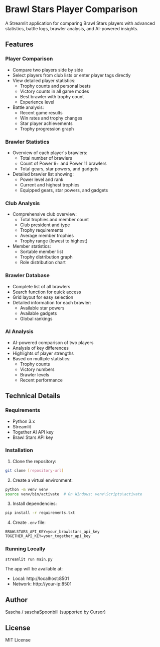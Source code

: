 # Brawl Stars Player Comparison

A Streamlit application for comparing Brawl Stars players with advanced statistics, battle logs, brawler analysis, and AI-powered insights.

## Features

### Player Comparison
- Compare two players side by side
- Select players from club lists or enter player tags directly
- View detailed player statistics:
  - Trophy counts and personal bests
  - Victory counts in all game modes
  - Best brawler with trophy count
  - Experience level
- Battle analysis:
  - Recent game results
  - Win rates and trophy changes
  - Star player achievements
  - Trophy progression graph

### Brawler Statistics
- Overview of each player's brawlers:
  - Total number of brawlers
  - Count of Power 9+ and Power 11 brawlers
  - Total gears, star powers, and gadgets
- Detailed brawler list showing:
  - Power level and rank
  - Current and highest trophies
  - Equipped gears, star powers, and gadgets

### Club Analysis
- Comprehensive club overview:
  - Total trophies and member count
  - Club president and type
  - Trophy requirements
  - Average member trophies
  - Trophy range (lowest to highest)
- Member statistics:
  - Sortable member list
  - Trophy distribution graph
  - Role distribution chart

### Brawler Database
- Complete list of all brawlers
- Search function for quick access
- Grid layout for easy selection
- Detailed information for each brawler:
  - Available star powers
  - Available gadgets
  - Global rankings

### AI Analysis
- AI-powered comparison of two players
- Analysis of key differences
- Highlights of player strengths
- Based on multiple statistics:
  - Trophy counts
  - Victory numbers
  - Brawler levels
  - Recent performance

## Technical Details

### Requirements
- Python 3.x
- Streamlit
- Together AI API key
- Brawl Stars API key

### Installation

1. Clone the repository:
```bash
git clone [repository-url]
```

2. Create a virtual environment:
```bash
python -m venv venv
source venv/bin/activate  # On Windows: venv\Scripts\activate
```

3. Install dependencies:
```bash
pip install -r requirements.txt
```

4. Create `.env` file:
```
BRAWLSTARS_API_KEY=your_brawlstars_api_key
TOGETHER_API_KEY=your_together_api_key
```

### Running Locally
```bash
streamlit run main.py
```

The app will be available at:
- Local: http://localhost:8501
- Network: http://your-ip:8501

## Author
Sascha / saschaSpoonbill (supported by Cursor)

## License
MIT License

